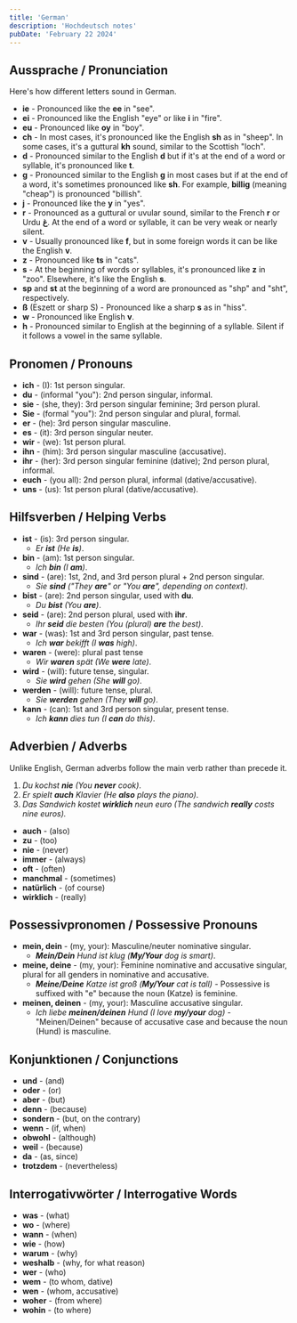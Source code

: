 ```yaml
---
title: 'German'
description: 'Hochdeutsch notes'
pubDate: 'February 22 2024'
---
```


## Aussprache / Pronunciation

Here's how different letters sound in German.

- **ie** - Pronounced like the **ee** in "see".
- **ei** - Pronounced like the English "eye" or like **i** in "fire".
- **eu** - Pronounced like **oy** in "boy".
- **ch** - In most cases, it's pronounced like the English **sh** as in "sheep". In some cases, it's a guttural **kh** sound, similar to the Scottish "loch".
- **d** - Pronounced similar to the English **d** but if it's at the end of a word or syllable, it's pronounced like **t**.
- **g** - Pronounced similar to the English **g** in most cases but if at the end of a word, it's sometimes pronounced like **sh**. For example, **billig** (meaning "cheap") is pronounced "billish".
- **j** - Pronounced like the **y** in "yes".
- **r** - Pronounced as a guttural or uvular sound, similar to the French **r** or Urdu **غ**. At the end of a word or syllable, it can be very weak or nearly silent.
- **v** - Usually pronounced like **f**, but in some foreign words it can be like the English **v**.
- **z** - Pronounced like **ts** in "cats".
- **s** - At the beginning of words or syllables, it's pronounced like **z** in "zoo". Elsewhere, it's like the English **s**.
- **sp** and **st** at the beginning of a word are pronounced as "shp" and "sht", respectively.
- **ß** (Eszett or sharp S) - Pronounced like a sharp **s** as in "hiss".
- **w** - Pronounced like English **v**.
- **h** - Pronounced similar to English at the beginning of a syllable. Silent if it follows a vowel in the same syllable.

## Pronomen / Pronouns

- **ich** - (I): 1st person singular.
- **du** - (informal "you"): 2nd person singular, informal.
- **sie** - (she, they): 3rd person singular feminine; 3rd person plural.
- **Sie** - (formal "you"): 2nd person singular and plural, formal.
- **er** - (he): 3rd person singular masculine.
- **es** - (it): 3rd person singular neuter.
- **wir** - (we): 1st person plural.
- **ihn** - (him): 3rd person singular masculine (accusative).
- **ihr** - (her): 3rd person singular feminine (dative); 2nd person plural, informal.
- **euch** - (you all): 2nd person plural, informal (dative/accusative).
- **uns** - (us): 1st person plural (dative/accusative).

## Hilfsverben / Helping Verbs

- **ist** - (is): 3rd person singular.
  - _Er **ist** (He **is**)_.
- **bin** - (am): 1st person singular.
  - _Ich **bin** (I **am**)_.
- **sind** - (are): 1st, 2nd, and 3rd person plural + 2nd person singular.
  - _Sie **sind** ("They **are**" or "You **are**", depending on context)_.
- **bist** - (are): 2nd person singular, used with **du**.
  - _Du **bist** (You **are**)_.
- **seid** - (are): 2nd person plural, used with **ihr**.
  - _Ihr **seid** die besten (You (plural) **are** the best)_.
- **war** - (was): 1st and 3rd person singular, past tense.
  - _Ich **war** bekifft (I **was** high)_.
- **waren** - (were): plural past tense
  - _Wir **waren** spät (We **were** late)_.
- **wird** - (will): future tense, singular.
  - _Sie **wird** gehen (She **will** go)_.
- **werden** - (will): future tense, plural.
  - _Sie **werden** gehen (They **will** go)_.
- **kann** - (can): 1st and 3rd person singular, present tense.
  - _Ich **kann** dies tun (I **can** do this)_.

## Adverbien / Adverbs

Unlike English, German adverbs follow the main verb rather than precede it.

1. _Du kochst **nie** (You **never** cook)_.
2. _Er spielt **auch** Klavier (He **also** plays the piano)_.
3. _Das Sandwich kostet **wirklich** neun euro (The sandwich **really** costs nine euros)._

- **auch** - (also)
- **zu** - (too)
- **nie** - (never)
- **immer** - (always)
- **oft** - (often)
- **manchmal** - (sometimes)
- **natürlich** - (of course)
- **wirklich** - (really)

## Possessivpronomen / Possessive Pronouns

- **mein, dein** - (my, your): Masculine/neuter nominative singular.
  - _**Mein/Dein** Hund ist klug (**My/Your** dog is smart)_.
- **meine, deine** - (my, your): Feminine nominative and accusative singular, plural for all genders in nominative and accusative.
  - _**Meine/Deine** Katze ist groß (**My/Your** cat is tall)_ - Possessive is suffixed with "e" because the noun (Katze) is feminine.
- **meinen, deinen** - (my, your): Masculine accusative singular.
  - _Ich liebe **meinen/deinen** Hund (I love **my/your** dog)_ - "Meinen/Deinen" because of accusative case and because the noun (Hund) is masculine.

## Konjunktionen / Conjunctions

- **und** - (and)
- **oder** - (or)
- **aber** - (but)
- **denn** - (because)
- **sondern** - (but, on the contrary)
- **wenn** - (if, when)
- **obwohl** - (although)
- **weil** - (because)
- **da** - (as, since)
- **trotzdem** - (nevertheless)

## Interrogativwörter / Interrogative Words

- **was** - (what)
- **wo** - (where)
- **wann** - (when)
- **wie** - (how)
- **warum** - (why)
- **weshalb** - (why, for what reason)
- **wer** - (who)
- **wem** - (to whom, dative)
- **wen** - (whom, accusative)
- **woher** - (from where)
- **wohin** - (to where)
